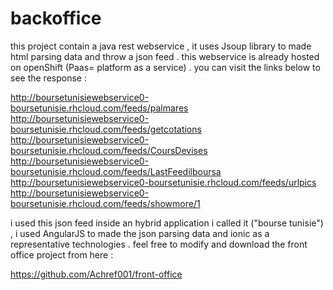 # backoffice
this project contain a java rest webservice , it uses Jsoup library to made html parsing data and throw a json feed .
this webservice is already hosted on openShift (Paas= platform as a service) .
you can visit the links below to see the response :

http://boursetunisiewebservice0-boursetunisie.rhcloud.com/feeds/palmares
http://boursetunisiewebservice0-boursetunisie.rhcloud.com/feeds/getcotations
http://boursetunisiewebservice0-boursetunisie.rhcloud.com/feeds/CoursDevises
http://boursetunisiewebservice0-boursetunisie.rhcloud.com/feeds/LastFeedilboursa
http://boursetunisiewebservice0-boursetunisie.rhcloud.com/feeds/urlpics
http://boursetunisiewebservice0-boursetunisie.rhcloud.com/feeds/showmore/1

i used this json feed inside an hybrid application i called it ("bourse tunisie") , i used AngularJS to made the json parsing data
and ionic as a representative technologies .
feel free to modify and download the front office project from here :

https://github.com/Achref001/front-office
